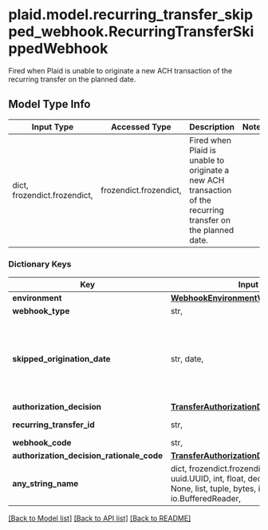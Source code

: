 # plaid.model.recurring_transfer_skipped_webhook.RecurringTransferSkippedWebhook

Fired when Plaid is unable to originate a new ACH transaction of the recurring transfer on the planned date.

## Model Type Info
Input Type | Accessed Type | Description | Notes
------------ | ------------- | ------------- | -------------
dict, frozendict.frozendict,  | frozendict.frozendict,  | Fired when Plaid is unable to originate a new ACH transaction of the recurring transfer on the planned date. | 

### Dictionary Keys
Key | Input Type | Accessed Type | Description | Notes
------------ | ------------- | ------------- | ------------- | -------------
**environment** | [**WebhookEnvironmentValues**](WebhookEnvironmentValues.md) | [**WebhookEnvironmentValues**](WebhookEnvironmentValues.md) |  | 
**webhook_type** | str,  | str,  | &#x60;TRANSFER&#x60; | 
**skipped_origination_date** | str, date,  | str,  | The planned date on which Plaid is unable to originate a new ACH transaction of the recurring transfer. This will be of the form YYYY-MM-DD. | value must conform to RFC-3339 full-date YYYY-MM-DD
**authorization_decision** | [**TransferAuthorizationDecision**](TransferAuthorizationDecision.md) | [**TransferAuthorizationDecision**](TransferAuthorizationDecision.md) |  | 
**recurring_transfer_id** | str,  | str,  | Plaid’s unique identifier for a recurring transfer. | 
**webhook_code** | str,  | str,  | &#x60;RECURRING_TRANSFER_SKIPPED&#x60; | 
**authorization_decision_rationale_code** | [**TransferAuthorizationDecisionRationaleCode**](TransferAuthorizationDecisionRationaleCode.md) | [**TransferAuthorizationDecisionRationaleCode**](TransferAuthorizationDecisionRationaleCode.md) |  | [optional] 
**any_string_name** | dict, frozendict.frozendict, str, date, datetime, uuid.UUID, int, float, decimal.Decimal, bool, None, list, tuple, bytes, io.FileIO, io.BufferedReader,  | frozendict.frozendict, str, decimal.Decimal, BoolClass, NoneClass, tuple, bytes, FileIO | any string name can be used but the value must be the correct type | [optional]

[[Back to Model list]](../../README.md#documentation-for-models) [[Back to API list]](../../README.md#documentation-for-api-endpoints) [[Back to README]](../../README.md)

